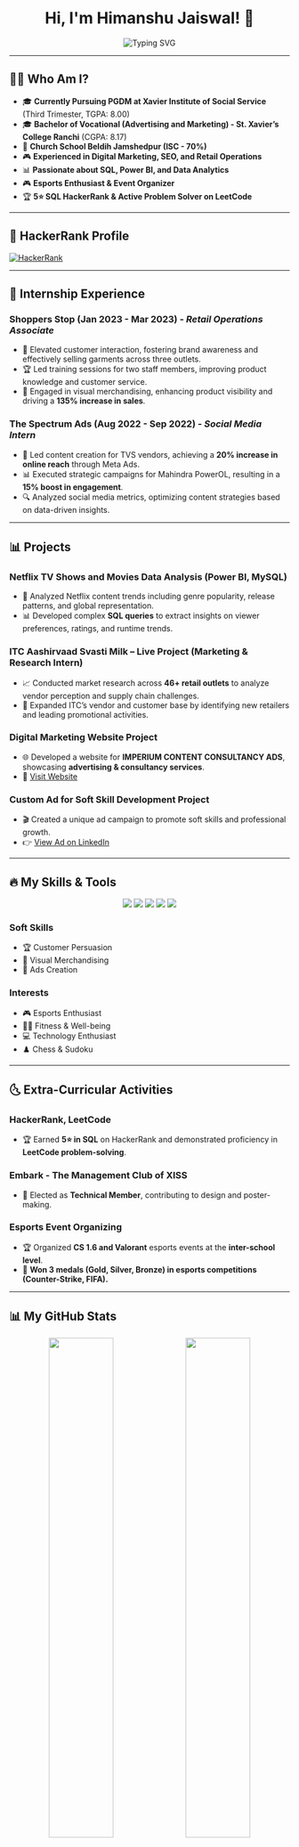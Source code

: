 <h1 align="center">Hi, I'm Himanshu Jaiswal! 🚀</h1>

<p align="center">
  <img src="https://readme-typing-svg.demolab.com?font=Roboto&size=22&duration=4000&pause=1000&color=00AEEF&center=true&vCenter=true&width=435&lines=Digital+Marketer;SQL+and+Power+BI+Enthusiast;Esports+Event+Organizer" alt="Typing SVG" />
</p>

---

## 👨‍💻 Who Am I?

- 🎓 **Currently Pursuing PGDM at Xavier Institute of Social Service** (Third Trimester, TGPA: 8.00)
- 🎓 **Bachelor of Vocational (Advertising and Marketing) - St. Xavier’s College Ranchi** (CGPA: 8.17)
- 🏣 **Church School Beldih Jamshedpur (ISC - 70%)**
- 🎮 **Experienced in Digital Marketing, SEO, and Retail Operations**
- 📊 **Passionate about SQL, Power BI, and Data Analytics**
- 🎮 **Esports Enthusiast & Event Organizer**
- 🏆 **5⭐ SQL HackerRank & Active Problem Solver on LeetCode**

---

## 🌟 HackerRank Profile

[![HackerRank](https://img.shields.io/badge/HackerRank-00EA64?style=for-the-badge&logo=HackerRank&logoColor=white)](https://www.hackerrank.com/profile/himanshu_jais69)

---

## 🎈 Internship Experience

### Shoppers Stop (Jan 2023 - Mar 2023) - *Retail Operations Associate*
- 🛂 Elevated customer interaction, fostering brand awareness and effectively selling garments across three outlets.
- 🏆 Led training sessions for two staff members, improving product knowledge and customer service.
- 🎨 Engaged in visual merchandising, enhancing product visibility and driving a **135% increase in sales**.

### The Spectrum Ads (Aug 2022 - Sep 2022) - *Social Media Intern*
- 📢 Led content creation for TVS vendors, achieving a **20% increase in online reach** through Meta Ads.
- 📊 Executed strategic campaigns for Mahindra PowerOL, resulting in a **15% boost in engagement**.
- 🔍 Analyzed social media metrics, optimizing content strategies based on data-driven insights.

---

## 📊 Projects

### Netflix TV Shows and Movies Data Analysis (Power BI, MySQL)
- 🔎 Analyzed Netflix content trends including genre popularity, release patterns, and global representation.
- 📊 Developed complex **SQL queries** to extract insights on viewer preferences, ratings, and runtime trends.

### ITC Aashirvaad Svasti Milk – Live Project (Marketing & Research Intern)
- 📈 Conducted market research across **46+ retail outlets** to analyze vendor perception and supply chain challenges.
- 🏢 Expanded ITC’s vendor and customer base by identifying new retailers and leading promotional activities.

### Digital Marketing Website Project
- 🌐 Developed a website for **IMPERIUM CONTENT CONSULTANCY ADS**, showcasing **advertising & consultancy services**.
- 💾 [Visit Website](https://1049himanshujaiswa.wixsite.com/iccads)

### Custom Ad for Soft Skill Development Project
- 🎬 Created a unique ad campaign to promote soft skills and professional growth.
- 👉 [View Ad on LinkedIn](https://www.linkedin.com/posts/himanshu-jaiswal-a9a30222a_donothing-donothing-creativity-activity-7299832501584162816-pVoX?utm_source=share&utm_medium=member_desktop&rcm=ACoAADlal5YBb6_NJeKZoVxXPc2R8XeWutAWEHY)

---

## 🔥 My Skills & Tools

<p align="center">
  <img src="https://img.shields.io/badge/-SQL-4479A1?style=for-the-badge&logo=MySQL&logoColor=white" />
  <img src="https://img.shields.io/badge/-Power%20BI-F2C811?style=for-the-badge&logo=Power-BI&logoColor=black" />
  <img src="https://img.shields.io/badge/-SEO-00AEEF?style=for-the-badge&logo=Google&logoColor=white" />
  <img src="https://img.shields.io/badge/-Excel-217346?style=for-the-badge&logo=Microsoft-Excel&logoColor=white" />
  <img src="https://img.shields.io/badge/-Social%20Media%20Marketing-00AEEF?style=for-the-badge&logo=Meta&logoColor=white" />
</p>

### Soft Skills
- 🏆 Customer Persuasion
- 🎨 Visual Merchandising
- 📢 Ads Creation

### Interests
- 🎮 Esports Enthusiast
- 🏋️‍♂️ Fitness & Well-being
- 💻 Technology Enthusiast
- ♟️ Chess & Sudoku

---

## 🌜 Extra-Curricular Activities

### HackerRank, LeetCode
- 🏆 Earned **5⭐ in SQL** on HackerRank and demonstrated proficiency in **LeetCode problem-solving**.

### Embark - The Management Club of XISS
- 🎨 Elected as **Technical Member**, contributing to design and poster-making.

### Esports Event Organizing
- 🏆 Organized **CS 1.6 and Valorant** esports events at the **inter-school level**.
- 🏅 **Won 3 medals (Gold, Silver, Bronze) in esports competitions (Counter-Strike, FIFA).**

---

## 📊 My GitHub Stats

<p align="center">
  <img src="https://github-readme-stats.vercel.app/api?username=Himanshu-afk-gg&show_icons=true&theme=tokyonight" width="48%" />
  <img src="https://github-readme-streak-stats.herokuapp.com/?user=Himanshu-afk-gg&theme=tokyonight" width="48%" />
</p>

---

## 🌍 Connect with Me

<p align="center">
  <a href="https://www.linkedin.com/in/himanshu-jaiswal-a9a30222a" target="_blank">
    <img src="https://img.shields.io/badge/LinkedIn-%230077B5.svg?&style=for-the-badge&logo=linkedin&logoColor=white" />
  </a>
</p>

---

🌟 **Inspired by your passion for marketing, analytics, and esports!** 🚀
